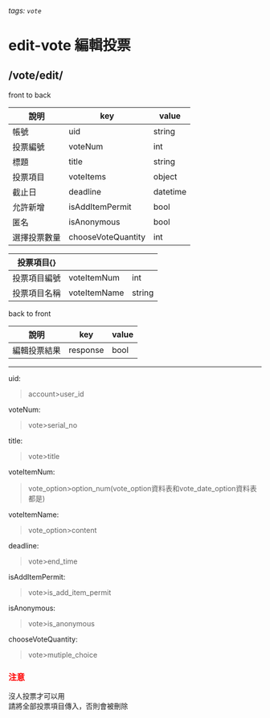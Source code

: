 ###### tags: `vote`
# edit-vote 編輯投票
## /vote/edit/
front to back

| 說明         | key                | value    |
| ------------ | ------------------ | -------- |
| 帳號         | uid                 | string   |
| 投票編號     | voteNum            | int      |
| 標題         | title              | string   |
| 投票項目     | voteItems          | object   |
| 截止日       | deadline           | datetime |
| 允許新增     | isAddItemPermit      | bool     |
| 匿名         | isAnonymous          | bool     |
| 選擇投票數量 | chooseVoteQuantity | int      |


| 投票項目{}   |              |        |
| ------------ | ------------ | ------ |
| 投票項目編號 | voteItemNum  | int    |
| 投票項目名稱 | voteItemName | string |


back to front

| 說明         | key     | value |
| ------------ | ------- | ----- |
| 編輯投票結果 | response | bool      |

---
uid:
 >account>user_id

voteNum:
 >vote>serial_no

title:
 >vote>title

voteItemNum:
 >vote_option>option_num(vote_option資料表和vote_date_option資料表都是)

voteItemName:
 >vote_option>content

deadline:
 >vote>end_time

isAddItemPermit:
 >vote>is_add_item_permit

isAnonymous:
 >vote>is_anonymous

chooseVoteQuantity:
 >vote>mutiple_choice

### <font color=red> **注意**  </font>
沒人投票才可以用  
請將全部投票項目傳入，否則會被刪除